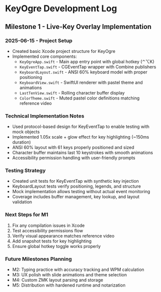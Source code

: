 # KeyOgre Development Log

## Milestone 1 - Live-Key Overlay Implementation

### 2025-06-15 - Project Setup
- Created basic Xcode project structure for KeyOgre
- Implemented core components:
  - `KeyOgreApp.swift` - Main app entry point with global hotkey (⌃⌥K)
  - `KeyEventTap.swift` - CGEventTap wrapper with Combine publishers
  - `KeyboardLayout.swift` - ANSI 60% keyboard model with proper positioning
  - `KeyboardView.swift` - SwiftUI renderer with pastel theme and animations
  - `LastTenView.swift` - Rolling character buffer display
  - `ColorTheme.swift` - Muted pastel color definitions matching reference video

### Technical Implementation Notes
- Used protocol-based design for KeyEventTap to enable testing with mock objects
- Implemented 1.05x scale + glow effect for key highlighting (~150ms duration)
- ANSI 60% layout with 61 keys properly positioned and sized
- Character buffer maintains last 10 keystrokes with smooth animations
- Accessibility permission handling with user-friendly prompts

### Testing Strategy
- Created unit tests for KeyEventTap with synthetic key injection
- KeyboardLayout tests verify positioning, legends, and structure
- Mock implementation allows testing without actual event monitoring
- Coverage includes buffer management, key lookup, and layout validation

### Next Steps for M1
1. Fix any compilation issues in Xcode
2. Test accessibility permissions flow
3. Verify visual appearance matches reference video
4. Add snapshot tests for key highlighting
5. Ensure global hotkey toggle works properly

### Future Milestones Planning
- M2: Typing practice with accuracy tracking and WPM calculation
- M3: UX polish with slide animations and theme selection
- M4: Custom ZMK layout parsing and storage
- M5: Distribution with hardened runtime and notarization